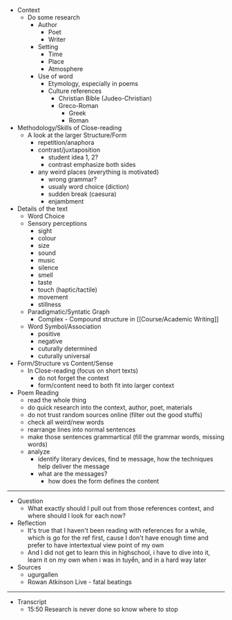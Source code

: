 - Context
	- Do some research
		- Author
			- Poet
			- Writer
		- Setting
			- Time
			- Place
			- Atmosphere
		- Use of word
			- Etymology, especially in poems
			- Culture references
				- Christian Bible (Judeo-Christian)
				- Greco-Roman
					- Greek
					- Roman
- Methodology/Skills of Close-reading
	- A look at the larger Structure/Form
		- repetition/anaphora
		- contrast/juxtaposition
			- student idea 1, 2?
			- contrast emphasize both sides
		- any weird places (everything is motivated)
			- wrong grammar?
			- usualy word choice (diction)
			- sudden break (caesura)
			- enjambment
- Details of the text
	- Word Choice
	- Sensory perceptions
		- sight
		- colour
		- size
		- sound
		- music
		- silence
		- smell
		- taste
		- touch (haptic/tactile)
		- movement
		- stillness
	- Paradigmatic/Syntatic Graph
		- Complex - Compound structure in [[Course/Academic Writing]]
	- Word Symbol/Association
		- positive
		- negative
		- cuturally determined
		- cuturally universal
- Form/Structure vs Content/Sense
	- In Close-reading (focus on short texts)
		- do not forget the context
		- form/content need to both fit into larger context
- Poem Reading
	- read the whole thing
	- do quick research into the context, author, poet, materials
	- do not trust random sources online (filter out the good stuffs)
	- check all weird/new words
	- rearrange lines into normal sentences
	- make those sentences grammartical (fill the grammar words, missing words)
	- analyze
		- identify literary devices, find te message, how the techniques help deliver the message
		- what are the messages?
			- how does the form defines the content
- ---
- Question
	- What exactly should I pull out from those references context, and where should I look for each now?
- Reflection
	- It's true that I haven't been reading with references for a while, which is go for the ref first, cause I don't have enough time and prefer to have intertextual view point of my own
	- And I did not get to learn this in highschool, i have to dive into it, learn it on my own when i was in tuyển, and in a hard way later
- Sources
	- ugurgallen
	- Rowan Atkinson Live - fatal beatings
- ---
- Transcript
	- 15:50 Research is never done so know where to stop
